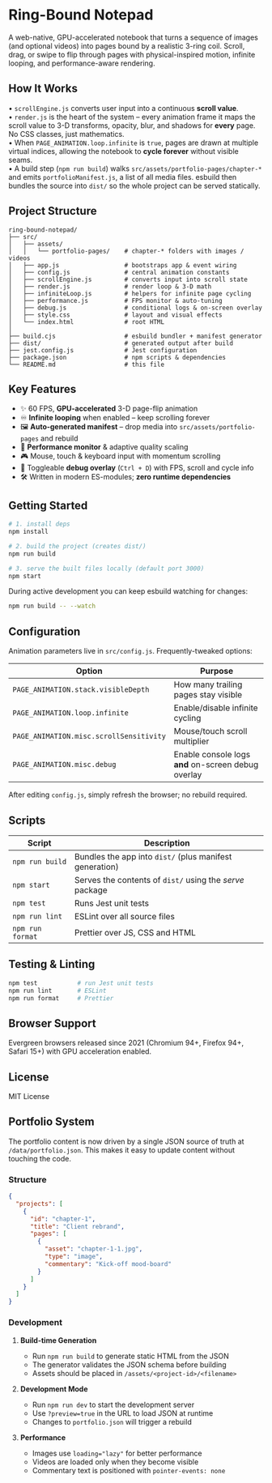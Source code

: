 # Ring-Bound Notepad

A web-native, GPU-accelerated notebook that turns a sequence of images (and optional videos) into pages bound by a realistic 3-ring coil. Scroll, drag, or swipe to flip through pages with physical-inspired motion, infinite looping, and performance-aware rendering.

## How It Works

• `scrollEngine.js` converts user input into a continuous **scroll value**.<br/>
• `render.js` is the heart of the system – every animation frame it maps the scroll value to 3-D transforms, opacity, blur, and shadows for **every** page. No CSS classes, just mathematics.<br/>
• When `PAGE_ANIMATION.loop.infinite` is `true`, pages are drawn at multiple virtual indices, allowing the notebook to **cycle forever** without visible seams.<br/>
• A build step (`npm run build`) walks `src/assets/portfolio-pages/chapter-*` and emits `portfolioManifest.js`, a list of all media files. esbuild then bundles the source into `dist/` so the whole project can be served statically.

## Project Structure

```text
ring-bound-notepad/
├── src/
│   ├── assets/
│   │   └── portfolio-pages/    # chapter-* folders with images / videos
│   ├── app.js                  # bootstraps app & event wiring
│   ├── config.js               # central animation constants
│   ├── scrollEngine.js         # converts input into scroll state
│   ├── render.js               # render loop & 3-D math
│   ├── infiniteLoop.js         # helpers for infinite page cycling
│   ├── performance.js          # FPS monitor & auto-tuning
│   ├── debug.js                # conditional logs & on-screen overlay
│   ├── style.css               # layout and visual effects
│   └── index.html              # root HTML
│
├── build.cjs                   # esbuild bundler + manifest generator
├── dist/                       # generated output after build
├── jest.config.js              # Jest configuration
├── package.json                # npm scripts & dependencies
└── README.md                   # this file
```

## Key Features

- ✨ 60 FPS, **GPU-accelerated** 3-D page-flip animation
- ♾️ **Infinite looping** when enabled – keep scrolling forever
- 🖼 **Auto-generated manifest** – drop media into `src/assets/portfolio-pages` and rebuild
- 🚀 **Performance monitor** & adaptive quality scaling
- 🎮 Mouse, touch & keyboard input with momentum scrolling
- 🐛 Toggleable **debug overlay** (`Ctrl + D`) with FPS, scroll and cycle info
- 🛠 Written in modern ES-modules; **zero runtime dependencies**

## Getting Started

```bash
# 1. install deps
npm install

# 2. build the project (creates dist/)
npm run build

# 3. serve the built files locally (default port 3000)
npm start
```

During active development you can keep esbuild watching for changes:

```bash
npm run build -- --watch
```

## Configuration

Animation parameters live in `src/config.js`. Frequently-tweaked options:

| Option | Purpose |
| --- | --- |
| `PAGE_ANIMATION.stack.visibleDepth` | How many trailing pages stay visible |
| `PAGE_ANIMATION.loop.infinite` | Enable/disable infinite cycling |
| `PAGE_ANIMATION.misc.scrollSensitivity` | Mouse/touch scroll multiplier |
| `PAGE_ANIMATION.misc.debug` | Enable console logs **and** on-screen debug overlay |

After editing `config.js`, simply refresh the browser; no rebuild required.

## Scripts

| Script | Description |
| --- | --- |
| `npm run build` | Bundles the app into `dist/` (plus manifest generation) |
| `npm start` | Serves the contents of `dist/` using the *serve* package |
| `npm test` | Runs Jest unit tests |
| `npm run lint` | ESLint over all source files |
| `npm run format` | Prettier over JS, CSS and HTML |

## Testing & Linting

```bash
npm test           # run Jest unit tests
npm run lint       # ESLint
npm run format     # Prettier
```

## Browser Support

Evergreen browsers released since 2021 (Chromium 94+, Firefox 94+, Safari 15+) with GPU acceleration enabled.

## License

MIT License

## Portfolio System

The portfolio content is now driven by a single JSON source of truth at `/data/portfolio.json`. This makes it easy to update content without touching the code.

### Structure

```json
{
  "projects": [
    {
      "id": "chapter-1",
      "title": "Client rebrand",
      "pages": [
        {
          "asset": "chapter-1-1.jpg",
          "type": "image",
          "commentary": "Kick-off mood-board"
        }
      ]
    }
  ]
}
```

### Development

1. **Build-time Generation**
   - Run `npm run build` to generate static HTML from the JSON
   - The generator validates the JSON schema before building
   - Assets should be placed in `/assets/<project-id>/<filename>`

2. **Development Mode**
   - Run `npm run dev` to start the development server
   - Use `?preview=true` in the URL to load JSON at runtime
   - Changes to `portfolio.json` will trigger a rebuild

3. **Performance**
   - Images use `loading="lazy"` for better performance
   - Videos are loaded only when they become visible
   - Commentary text is positioned with `pointer-events: none` 